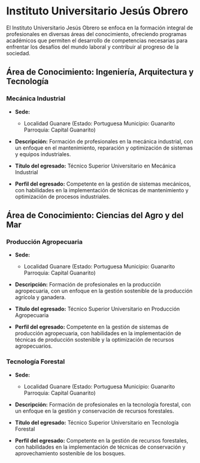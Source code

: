 # Instituto Universitario Jesús Obrero

El Instituto Universitario Jesús Obrero se enfoca en la formación integral de profesionales en diversas áreas del conocimiento, ofreciendo programas académicos que permiten el desarrollo de competencias necesarias para enfrentar los desafíos del mundo laboral y contribuir al progreso de la sociedad.

## Área de Conocimiento: Ingeniería, Arquitectura y Tecnología

### Mecánica Industrial

* **Sede:** 
  * Localidad Guanare (Estado: Portuguesa Municipio: Guanarito Parroquia: Capital Guanarito)

* **Descripción:** 
  Formación de profesionales en la mecánica industrial, con un enfoque en el mantenimiento, reparación y optimización de sistemas y equipos industriales.

* **Título del egresado:** 
  Técnico Superior Universitario en Mecánica Industrial

* **Perfil del egresado:** 
  Competente en la gestión de sistemas mecánicos, con habilidades en la implementación de técnicas de mantenimiento y optimización de procesos industriales.

## Área de Conocimiento: Ciencias del Agro y del Mar

### Producción Agropecuaria

* **Sede:** 
  * Localidad Guanare (Estado: Portuguesa Municipio: Guanarito Parroquia: Capital Guanarito)

* **Descripción:** 
  Formación de profesionales en la producción agropecuaria, con un enfoque en la gestión sostenible de la producción agrícola y ganadera.

* **Título del egresado:** 
  Técnico Superior Universitario en Producción Agropecuaria

* **Perfil del egresado:** 
  Competente en la gestión de sistemas de producción agropecuaria, con habilidades en la implementación de técnicas de producción sostenible y la optimización de recursos agropecuarios.

### Tecnología Forestal

* **Sede:** 
  * Localidad Guanare (Estado: Portuguesa Municipio: Guanarito Parroquia: Capital Guanarito)

* **Descripción:** 
  Formación de profesionales en la tecnología forestal, con un enfoque en la gestión y conservación de recursos forestales.

* **Título del egresado:** 
  Técnico Superior Universitario en Tecnología Forestal

* **Perfil del egresado:** 
  Competente en la gestión de recursos forestales, con habilidades en la implementación de técnicas de conservación y aprovechamiento sostenible de los bosques.
